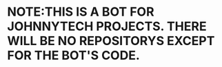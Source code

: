 # NOTE:THIS IS A BOT FOR JOHNNYTECH PROJECTS. THERE WILL BE NO REPOSITORYS EXCEPT FOR THE BOT'S CODE.

